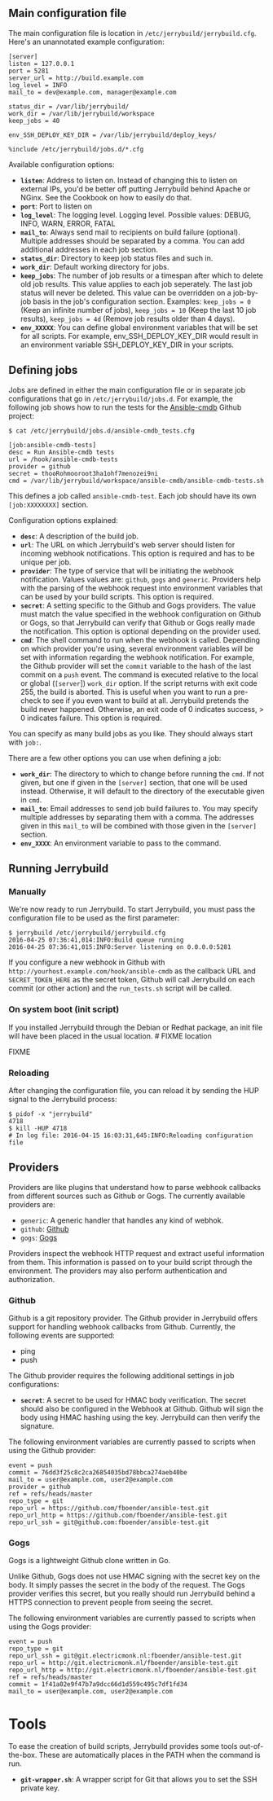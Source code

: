 ## Main configuration file

The main configuration file is location in `/etc/jerrybuild/jerrybuild.cfg`.
Here's an unannotated example configuration:

    [server]
    listen = 127.0.0.1
    port = 5281
    server_url = http://build.example.com
    log_level = INFO
    mail_to = dev@example.com, manager@example.com

    status_dir = /var/lib/jerrybuild/
    work_dir = /var/lib/jerrybuild/workspace
    keep_jobs = 40

    env_SSH_DEPLOY_KEY_DIR = /var/lib/jerrybuild/deploy_keys/

    %include /etc/jerrybuild/jobs.d/*.cfg

Available configuration options:

* **`listen`**: Address to listen on. Instead of changing this to listen on
  external IPs, you'd be better off putting Jerrybuild behind Apache or NGinx.
  See the Cookbook on how to easily do that.
* **`port`**: Port to listen on
* **`log_level`**: The logging level. Logging level. Possible values: DEBUG,
  INFO, WARN, ERROR, FATAL
* **`mail_to`**: Always send mail to recipients on build failure (optional).
  Multiple addresses should be separated by a comma. You can add additional
  addresses in each job section.
* **`status_dir`**: Directory to keep job status files and such in.
* **`work_dir`**: Default working directory for jobs.
* **`keep_jobs`**: The number of job results or a timespan after which to
  delete old job results. This value applies to each job seperately. The last
  job status will never be deleted. This value can be overridden on a
  job-by-job basis in the job's configuration section. Examples: `keep_jobs =
  0` (Keep an infinite number of jobs), `keep_jobs = 10`  (Keep the last 10
  job results), `keep_jobs = 4d` (Remove job results older than 4 days).
* **`env_XXXXX`**: You can define global environment variables that will be
  set for all scripts. For example, env_SSH_DEPLOY_KEY_DIR would result in an
  environment variable SSH_DEPLOY_KEY_DIR in your scripts.

## Defining jobs

Jobs are defined in either the main configuration file or in separate job
configurations that go in `/etc/jerrybuild/jobs.d`. For example, the following
job shows how to run the tests for the
[Ansible-cmdb](https://github.com/fboender/ansible-cmdb) Github project:

    $ cat /etc/jerrybuild/jobs.d/ansible-cmdb_tests.cfg
    
    [job:ansible-cmdb-tests]
    desc = Run Ansible-cmdb tests
    url = /hook/ansible-cmdb-tests
    provider = github
    secret = thooRohmooroot3ha1ohf7menozei9ni
    cmd = /var/lib/jerrybuild/workspace/ansible-cmdb/ansible-cmdb-tests.sh

This defines a job called `ansible-cmdb-test`. Each job should have its own
`[job:XXXXXXXX]` section.

Configuration options explained:

* **`desc`**: A description of the build job.
* **`url`**: The URL on which Jerrybuild's web server should listen for
  incoming webhook notifications. This option is required and has to be unique
  per job.
* **`provider`**: The type of service that will be initiating the webhook
  notification. Values values are: `github`, `gogs` and `generic`. Providers
  help with the parsing of the webhook request into environment variables that
  can be used by your build scripts. This option is required.
* **`secret`**: A setting specific to the Github and Gogs providers.
  The value must match the value specified in the webhook configuration on
  Github or Gogs, so that Jerrybuild can verify that Github or Gogs really
  made the notification. This option is optional depending on the provider
  used.
* **`cmd`**: The shell command to run when the webhook is called. Depending on
  which provider you're using, several environment variables will be set with
  information regarding the webhook notification. For example, the Github
  provider will set the `commit` variable to the hash of the last commit on a
  `push` event. The command is executed relative to the local or global
  (`[server`]) `work_dir` option. If the script returns with exit code 255,
  the build is aborted. This is useful when you want to run a pre-check to see
  if you even want to build at all. Jerrybuild pretends the build never
  happened. Otherwise, an exit code of 0 indicates success, > 0 indicates
  failure. This option is required.

You can specify as many build jobs as you like. They should always start with
`job:`.

There are a few other options you can use when defining a job:

* **`work_dir`**: The directory to which to change before running the `cmd`.
  If not given, but one if given in the `[server]` section, that one will be
  used instead. Otherwise, it will default to the directory of the executable
  given in `cmd`.
* **`mail_to`**: Email addresses to send job build failures to. You may
  specify multiple addresses by separating them with a comma. The addresses
  given in this `mail_to` will be combined with those given in the `[server]`
  section.
* **`env_XXXX`**: An environment variable to pass to the command.

## Running Jerrybuild

### Manually

We're now ready to run Jerrybuild. To start Jerrybuild, you must pass the
configuration file to be used as the first parameter:

    $ jerrybuild /etc/jerrybuild/jerrybuild.cfg
    2016-04-25 07:36:41,014:INFO:Build queue running
    2016-04-25 07:36:41,015:INFO:Server listening on 0.0.0.0:5281

If you configure a new webhook in Github with
`http://yourhost.example.com/hook/ansible-cmdb` as the callback URL and
`SECRET_TOKEN_HERE` as the secret token, Github will call Jerrybuild on each
commit (or other action) and the `run_tests.sh` script will be called.

### On system boot (init script)

If you installed Jerrybuild through the Debian or Redhat package, an init file
will have been placed in the usual location. # FIXME location

FIXME

### Reloading

After changing the configuration file, you can reload it by sending the HUP
signal to the Jerrybuild process:

    $ pidof -x "jerrybuild"
    4718
    $ kill -HUP 4718
    # In log file: 2016-04-15 16:03:31,645:INFO:Reloading configuration file

## Providers

Providers are like plugins that understand how to parse webhook callbacks from
different sources such as Github or Gogs. The currently available providers
are:

* `generic`: A generic handler that handles any kind of webhok.
* `github`: [Github](https://www.github.com)
* `gogs`: [Gogs](https://gogs.io/)

Providers inspect the webhook HTTP request and extract useful information from
them. This information is passed on to your build script through the
environment. The providers may also perform authentication and authorization.

### Github

Github is a git repository provider. The Github provider in Jerrybuild offers
support for handling webhook callbacks from Github. Currently, the following
events are supported:

* ping
* push

The Github provider requires the following additional settings in job
configurations:

* **`secret`**: A secret to be used for HMAC body verification. The secret
should also be configured in the Webhook at Github. Github will sign the body
using HMAC hashing using the key. Jerrybuild can then verify the signature.

The following environment variables are currently passed to scripts when using
the Github provider:

    event = push
    commit = 76dd3f25c8c2ca26854035bd78bbca274aeb40be
    mail_to = user@example.com, user2@example.com
    provider = github
    ref = refs/heads/master
    repo_type = git
    repo_url = https://github.com/fboender/ansible-test.git
    repo_url_http = https://github.com/fboender/ansible-test.git
    repo_url_ssh = git@github.com:fboender/ansible-test.git

### Gogs

Gogs is a lightweight Github clone written in Go.

Unlike Github, Gogs does not use HMAC signing with the secret key on the body.
It simply passes the secret in the body of the request. The Gogs provider
verifies this secret, but you really should run Jerrybuild behind a HTTPS
connection to prevent people from seeing the secret.

The following environment variables are currently passed to scripts when using
the Gogs provider:

    event = push
    repo_type = git
    repo_url_ssh = git@git.electricmonk.nl:fboender/ansible-test.git
    repo_url = http://git.electricmonk.nl/fboender/ansible-test.git
    repo_url_http = http://git.electricmonk.nl/fboender/ansible-test.git
    ref = refs/heads/master
    commit = 1f41a02e9f47b7a9dcc66d1d559c495c7df1fd34
    mail_to = user@example.com, user2@example.com

# Tools

To ease the creation of build scripts, Jerrybuild provides some tools
out-of-the-box. These are automatically places in the PATH when the command is
run.

* **`git-wrapper.sh`**: A wrapper script for Git that allows you to set the
  SSH private key.

